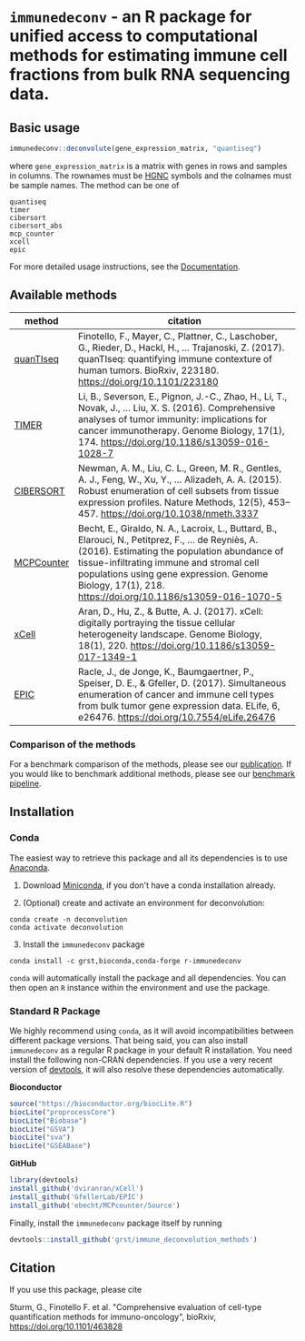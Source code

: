 # `immunedeconv` - an R package for unified access to computational methods for estimating immune cell fractions from bulk RNA sequencing data.


## Basic usage
```R
immunedeconv::deconvolute(gene_expression_matrix, "quantiseq")
```

where `gene_expression_matrix` is a matrix with genes in rows and samples in columns. The rownames must be
[HGNC](https://www.genenames.org/) symbols and the colnames must be sample names. The method can be one of
```
quantiseq
timer
cibersort
cibersort_abs
mcp_counter
xcell
epic
```

For more detailed usage instructions, see the
[Documentation](https://grst.github.io/immunedeconv/articles/immunedeconv.html).


## Available methods

| method | citation |
|--------|----------|
| [quanTIseq](http://icbi.at/software/quantiseq/doc/index.html) | Finotello, F., Mayer, C., Plattner, C., Laschober, G., Rieder, D., Hackl, H., … Trajanoski, Z. (2017). quanTIseq: quantifying immune contexture of human tumors. BioRxiv, 223180. https://doi.org/10.1101/223180 |
| [TIMER](http://cistrome.org/TIMER/) | Li, B., Severson, E., Pignon, J.-C., Zhao, H., Li, T., Novak, J., … Liu, X. S. (2016). Comprehensive analyses of tumor immunity: implications for cancer immunotherapy. Genome Biology, 17(1), 174.  https://doi.org/10.1186/s13059-016-1028-7 |
| [CIBERSORT](https://cibersort.stanford.edu/) | Newman, A. M., Liu, C. L., Green, M. R., Gentles, A. J., Feng, W., Xu, Y., … Alizadeh, A. A. (2015). Robust enumeration of cell subsets from tissue expression profiles. Nature Methods, 12(5), 453–457.  https://doi.org/10.1038/nmeth.3337 |
| [MCPCounter](https://github.com/ebecht/MCPcounter) | Becht, E., Giraldo, N. A., Lacroix, L., Buttard, B., Elarouci, N., Petitprez, F., … de Reyniès, A. (2016). Estimating the population abundance of tissue-infiltrating immune and stromal cell populations using gene expression. Genome Biology, 17(1), 218. https://doi.org/10.1186/s13059-016-1070-5 |
| [xCell](http://xcell.ucsf.edu/) | Aran, D., Hu, Z., & Butte, A. J. (2017). xCell: digitally portraying the tissue cellular heterogeneity landscape. Genome Biology, 18(1), 220. https://doi.org/10.1186/s13059-017-1349-1 |
| [EPIC](https://gfellerlab.shinyapps.io/EPIC_1-1/) | Racle, J., de Jonge, K., Baumgaertner, P., Speiser, D. E., & Gfeller, D. (2017). Simultaneous enumeration of cancer and immune cell types from bulk tumor gene expression data. ELife, 6, e26476. https://doi.org/10.7554/eLife.26476 |


### Comparison of the methods
For a benchmark comparison of the methods, please see our [publication](https://doi.org/10.1101/463828).
If you would like to benchmark additional methods, please see our [benchmark
pipeline](https://github.com/grst/immune_deconvolution_benchmark).


## Installation
### Conda
The easiest way to retrieve this package and all its dependencies is to use [Anaconda](https://conda.io/miniconda.html).

1. Download [Miniconda](https://conda.io/miniconda.html), if you don't have a conda installation already.

2. (Optional) create and activate an environment for deconvolution: 
```
conda create -n deconvolution
conda activate deconvolution
```

3. Install the `immunedeconv` package
```
conda install -c grst,bioconda,conda-forge r-immunedeconv
```

`conda` will automatically install the package and all dependencies.
You can then open an `R` instance within the environment and use the package.


### Standard R Package
We highly recommend using `conda`, as it will avoid incompatibilities between
different package versions. That being said, you can also install `immunedeconv`
as a regular R package in your default R installation.
You need install the following non-CRAN dependencies. If you use a very recent version of
[devtools](https://github.com/r-lib/devtools), it will also resolve these dependencies automatically.

**Bioconductor**
```R
source("https://bioconductor.org/biocLite.R")
biocLite("proprocessCore")
biocLite("Biobase")
biocLite("GSVA")
biocLite("sva")
biocLite("GSEABase")
```

**GitHub**
```R
library(devtools)
install_github('dviranran/xCell')
install_github('GfellerLab/EPIC')
install_github('ebecht/MCPcounter/Source')
```

Finally, install the `immunedeconv` package itself by running
```R
devtools::install_github('grst/immune_deconvolution_methods')
```

## Citation
If you use this package, please cite

Sturm, G., Finotello F. et al. "Comprehensive evaluation of cell-type quantification methods for immuno-oncology",
bioRxiv, https://doi.org/10.1101/463828
